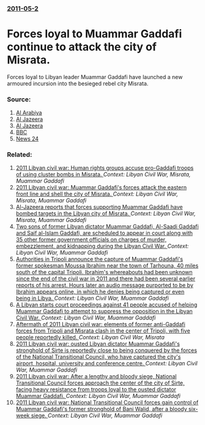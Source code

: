### [2011-05-2](/news/2011/05/2/index.md)

# Forces loyal to Muammar Gaddafi continue to attack the city of Misrata. 

Forces loyal to Libyan leader Muammar Gaddafi have launched a new armoured incursion into the besieged rebel city Misrata.


### Source:

1. [Al Arabiya](http://english.alarabiya.net/articles/2011/04/13/145252.html)
2. [Al Jazeera](http://english.aljazeera.net/news/africa/2011/05/201151225143642809.html)
3. [Al Jazeera](http://english.aljazeera.net/news/africa/2011/05/201152211937541921.html)
4. [BBC](http://www.bbc.co.uk/news/world-africa-13253896)
5. [News 24](http://www.news24.com/Africa/News/Gaddafi-tanks-pound-Libya-siege-city-20110502)

### Related:

1. [2011 Libyan civil war: Human rights groups accuse pro-Gaddafi troops of using cluster bombs in Misrata. ](/news/2011/04/15/2011-libyan-civil-war-human-rights-groups-accuse-pro-gaddafi-troops-of-using-cluster-bombs-in-misrata.md) _Context: Libyan Civil War, Misrata, Muammar Gaddafi_
2. [2011 Libyan civil war: Muammar Gaddafi's forces attack the eastern front line and shell the city of Misrata. ](/news/2011/04/12/2011-libyan-civil-war-muammar-gaddafi-s-forces-attack-the-eastern-front-line-and-shell-the-city-of-misrata.md) _Context: Libyan Civil War, Misrata, Muammar Gaddafi_
3. [Al-Jazeera reports that forces supporting Muammar Gaddafi have bombed targets in the Libyan city of Misrata. ](/news/2011/03/1/al-jazeera-reports-that-forces-supporting-muammar-gaddafi-have-bombed-targets-in-the-libyan-city-of-misrata.md) _Context: Libyan Civil War, Misrata, Muammar Gaddafi_
4. [Two sons of former Libyan dictator Muammar Gaddafi, Al-Saadi Gaddafi and Saif al-Islam Gaddafi, are scheduled to appear in court along with 35 other former government officials on charges of murder, embezzlement, and kidnapping during the Libyan Civil War. ](/news/2014/04/14/two-sons-of-former-libyan-dictator-muammar-gaddafi-al-saadi-gaddafi-and-saif-al-islam-gaddafi-are-scheduled-to-appear-in-court-along-with.md) _Context: Libyan Civil War, Muammar Gaddafi_
5. [Authorities in Tripoli announce the capture of Muammar Gaddafi's former spokesman Moussa Ibrahim near the town of Tarhouna, 40 miles south of the capital Tripoli. Ibrahim's whereabouts had been unknown since the end of the civil war in 2011 and there had been several earlier reports of his arrest. Hours later an audio message purported to be by Ibrahim appears online, in which he denies being captured or even being in Libya. ](/news/2012/10/20/authorities-in-tripoli-announce-the-capture-of-muammar-gaddafi-s-former-spokesman-moussa-ibrahim-near-the-town-of-tarhouna-40-miles-south-o.md) _Context: Libyan Civil War, Muammar Gaddafi_
6. [A Libyan starts court proceedings against 41 people accused of helping Muammar Gaddafi to attempt to suppress the opposition in the Libyan Civil War. ](/news/2012/02/5/a-libyan-starts-court-proceedings-against-41-people-accused-of-helping-muammar-gaddafi-to-attempt-to-suppress-the-opposition-in-the-libyan-c.md) _Context: Libyan Civil War, Muammar Gaddafi_
7. [Aftermath of 2011 Libyan civil war: elements of former anti-Gaddafi forces from Tripoli and Misrata clash in the center of Tripoli, with five people reportedly killed. ](/news/2012/01/3/aftermath-of-2011-libyan-civil-war-elements-of-former-anti-gaddafi-forces-from-tripoli-and-misrata-clash-in-the-center-of-tripoli-with-fiv.md) _Context: Libyan Civil War, Misrata_
8. [2011 Libyan civil war: ousted Libyan dictator Muammar Gaddafi's stronghold of Sirte is reportedly close to being conquered by the forces of the National Transitional Council, who have captured the city's airport, hospital, university and conference centre. ](/news/2011/10/9/2011-libyan-civil-war-ousted-libyan-dictator-muammar-gaddafi-s-stronghold-of-sirte-is-reportedly-close-to-being-conquered-by-the-forces-of.md) _Context: Libyan Civil War, Muammar Gaddafi_
9. [2011 Libyan civil war: After a lengthy and bloody siege, National Transitional Council forces approach the center of the city of Sirte, facing heavy resistance from troops loyal to the ousted dictator Muammar Gaddafi. ](/news/2011/10/8/2011-libyan-civil-war-after-a-lengthy-and-bloody-siege-national-transitional-council-forces-approach-the-center-of-the-city-of-sirte-faci.md) _Context: Libyan Civil War, Muammar Gaddafi_
10. [2011 Libyan civil war: National Transitional Council forces gain control of Muammar Gaddafi's former stronghold of Bani Walid, after a bloody six-week siege. ](/news/2011/10/17/2011-libyan-civil-war-national-transitional-council-forces-gain-control-of-muammar-gaddafi-s-former-stronghold-of-bani-walid-after-a-blood.md) _Context: Libyan Civil War, Muammar Gaddafi_
